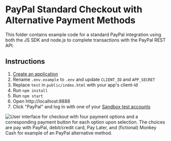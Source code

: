 # PayPal Standard Checkout with Alternative Payment Methods

This folder contains example code for a standard PayPal integration using both the JS SDK and node.js to complete transactions with the PayPal REST API.

## Instructions

1. [Create an application](https://developer.paypal.com/dashboard/applications/sandbox/create)
3. Rename `.env.example` to `.env` and update `CLIENT_ID` and `APP_SECRET`
2. Replace `test` in `public/index.html` with your app's client-id
4. Run `npm install`
5. Run `npm start`
6. Open http://localhost:8888
7. Click "PayPal" and log in with one of your [Sandbox test accounts](https://developer.paypal.com/dashboard/accounts)


![User interface for checkout with four payment options and a corresponding payment button for each option upon selection. The choices are pay with PayPal, debit/credit card, Pay Later, and (fictional) Monkey Cash for example of an PayPal alternative method.](https://user-images.githubusercontent.com/3941856/222966705-9c27076b-997d-4681-ae7c-46bc84136ca3.png)

